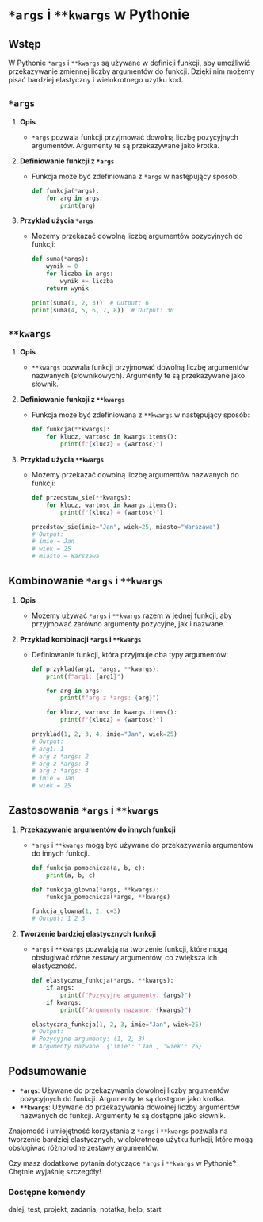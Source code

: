 # `*args` i `**kwargs` w Pythonie

## Wstęp

W Pythonie `*args` i `**kwargs` są używane w definicji funkcji, aby umożliwić przekazywanie zmiennej liczby argumentów do funkcji. Dzięki nim możemy pisać bardziej elastyczny i wielokrotnego użytku kod.

## `*args`

1. **Opis**
   - `*args` pozwala funkcji przyjmować dowolną liczbę pozycyjnych argumentów. Argumenty te są przekazywane jako krotka.

2. **Definiowanie funkcji z `*args`**
   - Funkcja może być zdefiniowana z `*args` w następujący sposób:

     ```python
     def funkcja(*args):
         for arg in args:
             print(arg)
     ```

3. **Przykład użycia `*args`**
   - Możemy przekazać dowolną liczbę argumentów pozycyjnych do funkcji:

     ```python
     def suma(*args):
         wynik = 0
         for liczba in args:
             wynik += liczba
         return wynik

     print(suma(1, 2, 3))  # Output: 6
     print(suma(4, 5, 6, 7, 8))  # Output: 30
     ```

## `**kwargs`

1. **Opis**
   - `**kwargs` pozwala funkcji przyjmować dowolną liczbę argumentów nazwanych (słownikowych). Argumenty te są przekazywane jako słownik.

2. **Definiowanie funkcji z `**kwargs`**
   - Funkcja może być zdefiniowana z `**kwargs` w następujący sposób:

     ```python
     def funkcja(**kwargs):
         for klucz, wartosc in kwargs.items():
             print(f"{klucz} = {wartosc}")
     ```

3. **Przykład użycia `**kwargs`**
   - Możemy przekazać dowolną liczbę argumentów nazwanych do funkcji:

     ```python
     def przedstaw_sie(**kwargs):
         for klucz, wartosc in kwargs.items():
             print(f"{klucz} = {wartosc}")

     przedstaw_sie(imie="Jan", wiek=25, miasto="Warszawa")
     # Output:
     # imie = Jan
     # wiek = 25
     # miasto = Warszawa
     ```

## Kombinowanie `*args` i `**kwargs`

1. **Opis**
   - Możemy używać `*args` i `**kwargs` razem w jednej funkcji, aby przyjmować zarówno argumenty pozycyjne, jak i nazwane.

2. **Przykład kombinacji `*args` i `**kwargs`**
   - Definiowanie funkcji, która przyjmuje oba typy argumentów:

     ```python
     def przyklad(arg1, *args, **kwargs):
         print(f"arg1: {arg1}")

         for arg in args:
             print(f"arg z *args: {arg}")

         for klucz, wartosc in kwargs.items():
             print(f"{klucz} = {wartosc}")

     przyklad(1, 2, 3, 4, imie="Jan", wiek=25)
     # Output:
     # arg1: 1
     # arg z *args: 2
     # arg z *args: 3
     # arg z *args: 4
     # imie = Jan
     # wiek = 25
     ```

## Zastosowania `*args` i `**kwargs`

1. **Przekazywanie argumentów do innych funkcji**
   - `*args` i `**kwargs` mogą być używane do przekazywania argumentów do innych funkcji.

     ```python
     def funkcja_pomocnicza(a, b, c):
         print(a, b, c)

     def funkcja_glowna(*args, **kwargs):
         funkcja_pomocnicza(*args, **kwargs)

     funkcja_glowna(1, 2, c=3)
     # Output: 1 2 3
     ```

2. **Tworzenie bardziej elastycznych funkcji**
   - `*args` i `**kwargs` pozwalają na tworzenie funkcji, które mogą obsługiwać różne zestawy argumentów, co zwiększa ich elastyczność.

     ```python
     def elastyczna_funkcja(*args, **kwargs):
         if args:
             print(f"Pozycyjne argumenty: {args}")
         if kwargs:
             print(f"Argumenty nazwane: {kwargs}")

     elastyczna_funkcja(1, 2, 3, imie="Jan", wiek=25)
     # Output:
     # Pozycyjne argumenty: (1, 2, 3)
     # Argumenty nazwane: {'imie': 'Jan', 'wiek': 25}
     ```

## Podsumowanie

- **`*args`**: Używane do przekazywania dowolnej liczby argumentów pozycyjnych do funkcji. Argumenty te są dostępne jako krotka.
- **`**kwargs`**: Używane do przekazywania dowolnej liczby argumentów nazwanych do funkcji. Argumenty te są dostępne jako słownik.

Znajomość i umiejętność korzystania z `*args` i `**kwargs` pozwala na tworzenie bardziej elastycznych, wielokrotnego użytku funkcji, które mogą obsługiwać różnorodne zestawy argumentów.

Czy masz dodatkowe pytania dotyczące `*args` i `**kwargs` w Pythonie? Chętnie wyjaśnię szczegóły!

### Dostępne komendy

dalej, test, projekt, zadania, notatka, help, start
